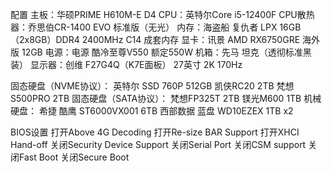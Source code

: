 配置
主板：华硕PRIME H610M-E D4
CPU：英特尔Core i5-12400F
CPU散热器：乔思伯CR-1400 EVO 标准版（无光）
内存：海盗船 复仇者 LPX 16GB（2x8GB）DDR4 2400MHz C14 成套内存
显卡：讯景 AMD RX6750GRE 海外版 12GB
电源：电源 酷冷至尊V550 额定550W
机箱：先马 坦克（透彻标准黑装）
显示器：创维 F27G4Q（K7E面板） 27英寸 2K 170Hz

固态硬盘（NVME协议）：
	英特尔 SSD 760P 512GB
	凯侠RC20 2TB
	梵想S500PRO 2TB
固态硬盘（SATA协议）：
	梵想FP325T 2TB
	镁光M600 1TB
机械硬盘：
	希捷 酷鹰 ST6000VX001 6TB
	西部数据 蓝盘 WD10EZEX 1TB x2

BIOS设置
打开Above 4G Decoding
打开Re-size BAR Support
打开XHCI Hand-off
关闭Security Device Support
关闭Serial Port
关闭CSM support
关闭Fast Boot
关闭Secure Boot
